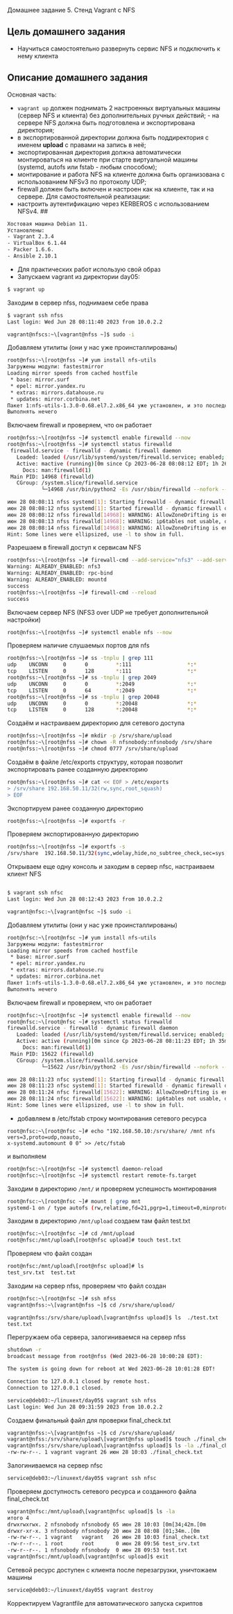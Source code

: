 Домашнее задание 5. Стенд Vagrant с NFS 
## Цель домашнего задания 
- Научиться самостоятельно развернуть сервис NFS и подключить к нему клиента 
## Описание домашнего задания 
Основная часть: 
- `vagrant up` должен поднимать 2 настроенных виртуальных машины (сервер NFS и клиента) без дополнительных ручных действий; - на сервере NFS должна быть подготовлена и экспортирована директория; 
- в экспортированной директории должна быть поддиректория с именем __upload__ с правами на запись в неё; 
- экспортированная директория должна автоматически монтироваться на клиенте при старте виртуальной машины (systemd, autofs или fstab -  любым способом); 
- монтирование и работа NFS на клиенте должна быть организована с использованием NFSv3 по протоколу UDP; 
- firewall должен быть включен и настроен как на клиенте, так и на сервере. 
Для самостоятельной реализации: 
- настроить аутентификацию через KERBEROS с использованием NFSv4. ## 

```bash
Хостовая машина Debian 11.
Установлены: 
- Vagrant 2.3.4
- VirtualBox 6.1.44
- Packer 1.6.6.
- Ansible 2.10.1
```
- Для практических работ использую свой образ
- Запускаем vagrant из директории day05:

```bash
$ vagrant up 
```
Заходим в сервер nfss, поднимаем себе права
```bash
$ vagrant ssh nfss
Last login: Wed Jun 28 08:11:40 2023 from 10.0.2.2

vagrant@nfscs:~\[vagrant@nfss ~]$ sudo -i
```
Добавляем утилиты (они у нас уже проинсталлированы)
```bash
root@nfss:~\[root@nfss ~]# yum install nfs-utils 
Загружены модули: fastestmirror
Loading mirror speeds from cached hostfile
 * base: mirror.surf
 * epel: mirror.yandex.ru
 * extras: mirrors.datahouse.ru
 * updates: mirror.corbina.net
Пакет 1:nfs-utils-1.3.0-0.68.el7.2.x86_64 уже установлен, и это последняя версия.
Выполнять нечего
```
Включаем firewall и проверяем, что он работает
```bash
root@nfss:~\[root@nfss ~]# systemctl enable firewalld --now
root@nfss:~\[root@nfss ~]# systemctl status firewalld
 firewalld.service - firewalld - dynamic firewall daemon
   Loaded: loaded (/usr/lib/systemd/system/firewalld.service; enabled; vendor preset: enabled)
   Active: mactive (running)[0m since Ср 2023-06-28 08:08:12 EDT; 1h 26min ago
     Docs: man:firewalld(1)
 Main PID: 14968 (firewalld)
   CGroup: /system.slice/firewalld.service
           └─14968 /usr/bin/python2 -Es /usr/sbin/firewalld --nofork --nopid

июн 28 08:08:11 nfss systemd[1]: Starting firewalld - dynamic firewall d.....
июн 28 08:08:12 nfss systemd[1]: Started firewalld - dynamic firewall daemon.
июн 28 08:08:12 nfss firewalld[14968]: WARNING: AllowZoneDrifting is enab....[0m
июн 28 08:08:13 nfss firewalld[14968]: WARNING: ip6tables not usable, dis....[0m
июн 28 08:08:14 nfss firewalld[14968]: WARNING: AllowZoneDrifting is enab....[0m
Hint: Some lines were ellipsized, use -l to show in full.
```
Разрешаем в firewall доступ к сервисам NFS

```bash
root@nfss:~\[root@nfss ~]# firewall-cmd --add-service="nfs3" --add-service="rpc-bind" --add-service="mountd" --permanent
Warning: ALREADY_ENABLED: nfs3
Warning: ALREADY_ENABLED: rpc-bind
Warning: ALREADY_ENABLED: mountd
success
root@nfss:~\[root@nfss ~]# firewall-cmd --reload
success
```
Включаем сервер NFS (NFS3 over UDP не требует дополнительной настройки)
```bash
root@nfss:~\[root@nfss ~]# systemctl enable nfs --now 

```
Проверяем наличие слушаемых портов для nfs
```bash
root@nfss:~\[root@nfss ~]# ss -tnplu | grep 111
udp    UNCONN     0      0         *:111                  *:*                   users:(("rpcbind",pid=15556,fd=6))
tcp    LISTEN     0      128       *:111                  *:*                   users:(("rpcbind",pid=15556,fd=8))
root@nfss:~\[root@nfss ~]# ss -tnplu | grep 2049
udp    UNCONN     0      0         *:2049                 *:*                  
tcp    LISTEN     0      64        *:2049                 *:*                  
root@nfss:~\[root@nfss ~]# ss -tnplu | grep 20048
udp    UNCONN     0      0         *:20048                *:*                   users:(("rpc.mountd",pid=15595,fd=7))
tcp    LISTEN     0      128       *:20048                *:*                   users:(("rpc.mountd",pid=15595,fd=8))
```
Создаём и настраиваем директорию для сетевого доступа
```bash
root@nfss:~\[root@nfss ~]# mkdir -p /srv/share/upload
root@nfss:~\[root@nfss ~]# chown -R nfsnobody:nfsnobody /srv/share 
root@nfss:~\[root@nfss ~]# chmod 0777 /srv/share/upload 
```
Создаём в файле /etc/exports структуру, которая позволит экспортировать ранее созданную директорию
```bash
root@nfss:~\[root@nfss ~]# cat << EOF > /etc/exports 
> /srv/share 192.168.50.11/32(rw,sync,root_squash) 
> EOF
```
Экспортируем ранее созданную директорию
```bash
root@nfss:~\[root@nfss ~]# exportfs -r 
```
Проверяем экспортированную директорию 
```bash
root@nfss:~\[root@nfss ~]# exportfs -s 
/srv/share  192.168.50.11/32(sync,wdelay,hide,no_subtree_check,sec=sys,rw,secure,root_squash,no_all_squash)
```
Открываем еще одну консоль и заходим в сервер nfsc, настраиваем клиент NFS
```bash

$ vagrant ssh nfsc
Last login: Wed Jun 28 08:12:43 2023 from 10.0.2.2

vagrant@nfsc:~\[vagrant@nfsc ~]$ sudo -i
```
Добавляем утилиты (они у нас уже проинсталлированы)
```bash
root@nfsc:~\[root@nfsc ~]# yum install nfs-utils 
Загружены модули: fastestmirror
Loading mirror speeds from cached hostfile
 * base: mirror.surf
 * epel: mirror.yandex.ru
 * extras: mirrors.datahouse.ru
 * updates: mirror.corbina.net
Пакет 1:nfs-utils-1.3.0-0.68.el7.2.x86_64 уже установлен, и это последняя версия.
Выполнять нечего
```
Включаем firewall и проверяем, что он работает
```bash
root@nfsc:~\[root@nfsc ~]# systemctl enable firewalld --now
root@nfsc:~\[root@nfsc ~]# systemctl status firewalld
firewalld.service - firewalld - dynamic firewall daemon
   Loaded: loaded (/usr/lib/systemd/system/firewalld.service; enabled; vendor preset: enabled)
   Active: active (running)[0m since Ср 2023-06-28 08:11:23 EDT; 1h 35min ago
     Docs: man:firewalld(1)
 Main PID: 15622 (firewalld)
   CGroup: /system.slice/firewalld.service
           └─15622 /usr/bin/python2 -Es /usr/sbin/firewalld --nofork --nopid

июн 28 08:11:23 nfsc systemd[1]: Starting firewalld - dynamic firewall d.....
июн 28 08:11:23 nfsc systemd[1]: Started firewalld - dynamic firewall daemon.
июн 28 08:11:24 nfsc firewalld[15622]: WARNING: AllowZoneDrifting is enab....[0m
июн 28 08:11:24 nfsc firewalld[15622]: WARNING: ip6tables not usable, dis....[0m
Hint: Some lines were ellipsized, use -l to show in full.
```
- добавляем в /etc/fstab строку монтирования сетевого ресурса
```
root@nfsc:~\[root@nfsc ~]# echo "192.168.50.10:/srv/share/ /mnt nfs vers=3,proto=udp,noauto, 
x-systemd.automount 0 0" >> /etc/fstab
```
и выполняем
```bash
root@nfsc:~\[root@nfsc ~]# systemctl daemon-reload
root@nfsc:~\[root@nfsc ~]# systemctl restart remote-fs.target
```
Заходим в директорию `/mnt/` и проверяем успешность монтирования
```bash
root@nfsc:~\[root@nfsc ~]# mount | grep mnt 
systemd-1 on / type autofs (rw,relatime,fd=21,pgrp=1,timeout=0,minproto=5,maxproto=5,direct,pipe_ino=37810)
```
Заходим в директорию `/mnt/upload` создаем там файл test.txt
```bash
root@nfsc:~\[root@nfsc ~]# cd /mnt/upload
root@nfsc:/mnt/upload\[root@nfsc upload]# touch test.txt
```
Проверяем что файл создан
```bash
root@nfsc:/mnt/upload\[root@nfsc upload]# ls
test_srv.txt  test.txt
```
Заходим на сервер nfss, проверяем что файл создан
```bash
root@nfsc:~\[root@nfsc ~]# ssh nfss
vagrant@nfss:~\[vagrant@nfss ~]$ cd /srv/share/upload/

vagrant@nfss:/srv/share/upload\[vagrant@nfss upload]$ ls  ./test.txt 
test.txt
```
Перегружаем оба сервера, залогиниваемся на сервер nfss
```bash
shutdown -r
broadcast message from root@nfss (Wed 2023-06-28 10:00:28 EDT):

The system is going down for reboot at Wed 2023-06-28 10:01:28 EDT!

Connection to 127.0.0.1 closed by remote host.
Connection to 127.0.0.1 closed.

service@deb03:~/linuxext/day05$ vagrant ssh nfss
Last login: Wed Jun 28 09:31:59 2023 from 10.0.2.2
```
Создаем финальный файл для проверки final_check.txt
```bash
vagrant@nfss:~\[vagrant@nfss ~]$ cd /srv/share/upload/
vagrant@nfss:/srv/share/upload\[vagrant@nfss upload]$ touch ./final_check.txt
vagrant@nfss:/srv/share/upload\[vagrant@nfss upload]$ ls -la ./final_check.txt 
-rw-rw-r--. 1 vagrant vagrant 26 июн 28 10:03 ./final_check.txt
```
Залогиниваемся на сервер nfsс
```bash
service@deb03:~/linuxext/day05$ vagrant ssh nfsc
```
Проверяем доступность сетевого ресурса и созданного файла final_check.txt
```bash
vagrant@nfsc:/mnt/upload\[vagrant@nfsc upload]$ ls -la
итого 4
drwxrwxrwx. 2 nfsnobody nfsnobody 65 июн 28 10:03 [0m[34;42m.[0m
drwxr-xr-x. 3 nfsnobody nfsnobody 20 июн 28 08:08 [01;34m..[0m
-rw-rw-r--. 1 vagrant   vagrant   26 июн 28 10:03 final_check.txt
-rw-r--r--. 1 root      root       0 июн 28 09:56 test_srv.txt
-rw-r--r--. 1 nfsnobody nfsnobody  0 июн 28 09:53 test.txt
vagrant@nfsc:/mnt/upload\[vagrant@nfsc upload]$ exit
```
Сетевой ресурс доступен с клиента после перезагрузки, уничтожаем машины
```bash
service@deb03:~/linuxext/day05$ vagrant destroy
```
Корректируем Vagrantfile для автоматического запуска скриптов
